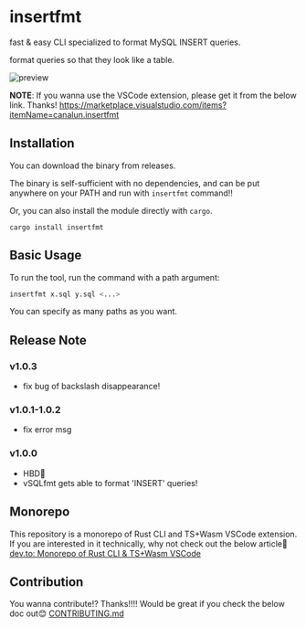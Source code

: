 # insertfmt

fast & easy CLI specialized to format MySQL INSERT queries.

format queries so that they look like a table.

![preview](https://raw.githubusercontent.com/canalun/insertfmt/main/images/preview.gif)

**NOTE**: If you wanna use the VSCode extension, please get it from the below link. Thanks!
https://marketplace.visualstudio.com/items?itemName=canalun.insertfmt

## Installation

You can download the binary from releases.

The binary is self-sufficient with no dependencies, and can be put anywhere on
your PATH and run with `insertfmt` command!!

Or, you can also install the module directly with `cargo`.

```
cargo install insertfmt
```

## Basic Usage

To run the tool, run the command with a path argument:

```bash
insertfmt x.sql y.sql <...>
```

You can specify as many paths as you want.

## Release Note

### v1.0.3

- fix bug of backslash disappearance!

### v1.0.1-1.0.2

- fix error msg

### v1.0.0

- HBD🎂
- vSQLfmt gets able to format 'INSERT' queries!

## Monorepo
This repository is a monorepo of Rust CLI and TS+Wasm VSCode extension.
If you are interested in it technically, why not check out the below article🌟
[dev.to: Monorepo of Rust CLI & TS+Wasm VSCode](https://dev.to/canalun/monorepo-of-rust-cli-tswasm-vscode-4bme)

## Contribution
You wanna contribute!? Thanks!!!! Would be great if you check the below doc out😊
[CONTRIBUTING.md](./CONTRIBUTING.md)